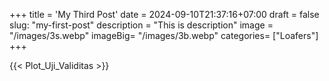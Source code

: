 +++
title = 'My Third Post'
date = 2024-09-10T21:37:16+07:00
draft = false
slug: "my-first-post"
description = "This is description"
image = "/images/3s.webp"
imageBig= "/images/3b.webp"
categories= ["Loafers"]
+++

{{< Plot_Uji_Validitas >}}
